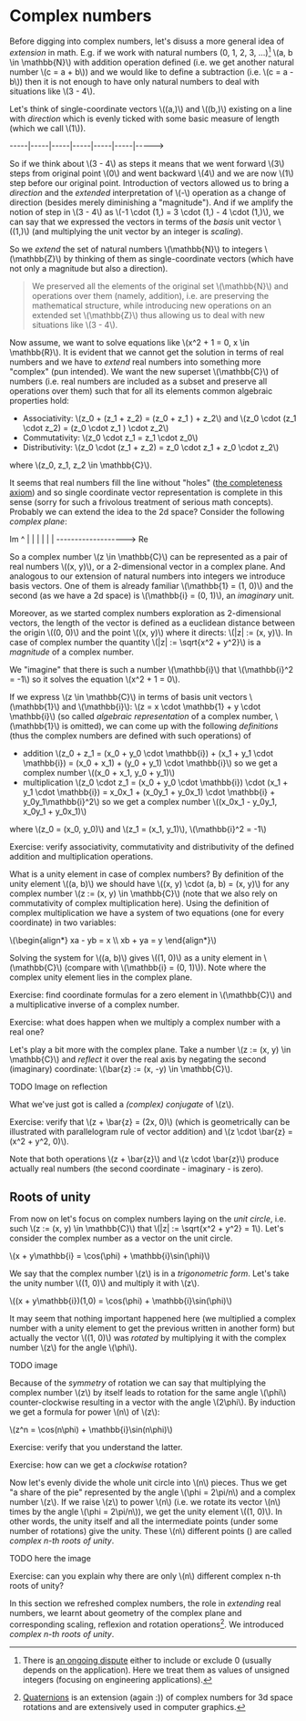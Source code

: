 # Complex numbers

Before digging into complex numbers, let's disuss a more general idea of *extension* in math. E.g. if we work with natural numbers (0, 1, 2, 3, ...)[^natural] \\(a, b \in \mathbb{N}\\) with addition operation defined (i.e. we get another natural number \\(c = a + b\\)) and we would like to define a subtraction (i.e. \\(c = a - b\\)) then it is not enough to have only natural numbers to deal with situations like \\(3 - 4\\). 

Let's think of single-coordinate vectors \\((a,)\\) and \\((b,)\\) existing on a line with *direction* which is evenly ticked with some basic measure of length (which we call \\(1\\)).

-----|-----|-----|-----|-----|-----|----->

So if we think about \\(3 - 4\\) as steps it means that we went forward \\(3\\) steps from original point \\(0\\) and went backward \\(4\\) and we are now \\(1\\) step before our original point. Introduction of vectors allowed us to bring a *direction* and the *extended* interpretation of \\(-\\) operation as a change of direction (besides merely diminishing a "magnitude"). And if we amplify the notion of step in \\(3 - 4\\) as \\(-1 \cdot (1,) = 3 \cdot (1,) - 4 \cdot (1,)\\), we can say that we expressed the vectors in terms of the *basis* unit vector \\((1,)\\) (and multiplying the unit vector by an integer is *scaling*).

So we *extend* the set of natural numbers \\(\mathbb{N}\\) to integers \\(\mathbb{Z}\\) by thinking of them as single-coordinate vectors (which have not only a magnitude but also a direction).

> We preserved all the elements of the original set \\(\mathbb{N}\\) and operations over them (namely, addition), i.e. are preserving the mathematical structure, while introducing new operations on an extended set \\(\mathbb{Z}\\) thus allowing us to deal with new situations like \\(3 - 4\\).


Now assume, we want to solve equations like \\(x^2 + 1 = 0, x \in \mathbb{R}\\). It is evident that we cannot get the solution in terms of real numbers and we have to *extend* real numbers into something more "complex" (pun intended). We want the new superset \\(\mathbb{C}\\) of numbers (i.e. real numbers are included as a subset and preserve all operations over them) such that for all its elements common algebraic properties hold:

* Associativity: \\(z_0 + (z_1 + z_2) = (z_0 + z_1 ) + z_2\\) and \\(z_0 \cdot (z_1 \cdot z_2) = (z_0 \cdot z_1 ) \cdot z_2\\)
* Commutativity: \\(z_0 \cdot z_1 = z_1 \cdot z_0\\)
* Distributivity: \\(z_0 \cdot (z_1 + z_2) = z_0 \cdot z_1 + z_0 \cdot z_2\\)

where \\(z_0, z_1, z_2 \in \mathbb{C}\\).

It seems that real numbers fill the line without "holes" ([the completeness axiom](https://en.wikipedia.org/wiki/Completeness_of_the_real_numbers)) and so single coordinate vector representation is complete in this sense (sorry for such a frivolous treatment of serious math concepts). Probably we can extend the idea to the 2d space? Consider the following *complex plane*:

Im
^
|
|
|
|
|
|
-------------------> Re

So a complex number \\(z \in \mathbb{C}\\) can be represented as a pair of real numbers \\((x, y)\\), or a 2-dimensional vector in a complex plane. And analogous to our extension of natural numbers into integers we introduce basis vectors. One of them is already familiar \\(\mathbb{1} = (1, 0)\\) and the second (as we have a 2d space) is \\(\mathbb{i} = (0, 1)\\), an *imaginary* unit.

Moreover, as we started complex numbers exploration as 2-dimensional vectors, the length of the vector is defined as a euclidean distance between the origin \\((0, 0)\\) and the point \\((x, y)\\) where it directs: \\(|z| := (x, y)\\). In case of complex number the quantity \\(|z| := \sqrt{x^2 + y^2}\\) is a *magnitude* of a complex number.

We "imagine" that there is such a number \\(\mathbb{i}\\) that \\(\mathbb{i}^2 = -1\\) so it solves the equation \\(x^2 + 1 = 0\\).

If we express \\(z \in \mathbb{C}\\) in terms of basis unit vectors \\(\mathbb{1}\\) and \\(\mathbb{i}\\): \\(z = x \cdot \mathbb{1} + y \cdot \mathbb{i}\\) (so called *algebraic representation* of a complex number, \\(\mathbb{1}\\) is omitted), we can come up with the following *definitions* (thus the complex numbers are defined with such operations) of  

* addition \\(z_0 + z_1 = (x_0 + y_0 \cdot \mathbb{i}) + (x_1 + y_1 \cdot \mathbb{i}) = (x_0 + x_1) + (y_0 + y_1) \cdot \mathbb{i}\\) so we get a complex number \\((x_0 + x_1, y_0 + y_1)\\)
* multiplication \\(z_0 \cdot z_1 = (x_0 + y_0 \cdot \mathbb{i}) \cdot (x_1 + y_1 \cdot \mathbb{i}) = x_0x_1 + (x_0y_1 + y_0x_1) \cdot \mathbb{i} + y_0y_1\mathbb{i}^2\\) so we get a complex number \\((x_0x_1 - y_0y_1, x_0y_1 + y_0x_1)\\)

where \\(z_0 = (x_0, y_0)\\) and \\(z_1 = (x_1, y_1)\\), \\(\mathbb{i}^2 = -1\\)

Exercise: verify associativity, commutativity and distributivity of the defined addition and multiplication operations.



What is a unity element in case of complex numbers? By definition of the unity element \\((a, b)\\) we should have \\((x, y) \cdot (a, b) = (x, y)\\) for any complex number \\(z := (x, y) \in \mathbb{C}\\) (note that we also rely on commutativity of complex multiplication here). Using the definition of complex multiplication we have a system of two equations (one for every coordinate) in two variables:

\\(\begin{align*}
xa - yb = x \\\\
xb + ya = y
\end{align*}\\)

Solving the system for \\((a, b)\\) gives \\((1, 0)\\) as a unity element in \\(\mathbb{C}\\) (compare with \\(\mathbb{i} = (0, 1)\\)). Note where the complex unity element lies in the complex plane.

Exercise: find coordinate formulas for a zero element in \\(\mathbb{C}\\) and a multiplicative inverse of a complex number.

Exercise: what does happen when we multiply a complex number with a real one?

Let's play a bit more with the complex plane. Take a number \\(z := (x, y) \in \mathbb{C}\\) and *reflect* it over the real axis by negating the second (imaginary) coordinate: \\(\bar{z} := (x, -y) \in \mathbb{C}\\). 

TODO Image on reflection

What we've just got is called a *(complex) conjugate* of \\(z\\).


Exercise: verify that \\(z + \bar{z} = (2x, 0)\\) (which is geometrically can be illustrated with parallelogram rule of vector addition) and \\(z \cdot \bar{z} = (x^2 + y^2, 0)\\).

Note that both operations \\(z + \bar{z}\\) and \\(z \cdot \bar{z}\\) produce actually real numbers (the second coordinate - imaginary - is zero).

## Roots of unity

From now on let's focus on complex numbers laying on the *unit circle*, i.e. such \\(z := (x, y) \in \mathbb{C}\\) that \\(|z| := \sqrt{x^2 + y^2} = 1\\). Let's consider the complex number as a vector on the unit circle. 

\\(x + y\mathbb{i} = \cos(\phi) + \mathbb{i}\sin(\phi)\\)

We say that the complex number \\(z\\) is in a *trigonometric form*. Let's take the unity number \\((1, 0)\\) and multiply it with \\(z\\). 

\\((x + y\mathbb{i})(1,0) = \cos(\phi) + \mathbb{i}\sin(\phi)\\)

It may seem that nothing important happened here (we multiplied a complex number with a unity element to get the previous written in another form) but actually the vector \\((1, 0)\\) was *rotated* by multiplying it with the complex number \\(z\\) for the angle \\(\phi\\). 

TODO image

Because of the *symmetry* of rotation we can say that multiplying the complex number \\(z\\) by itself leads to rotation for the same angle \\(\phi\\) counter-clockwise resulting in a vector with the angle \\(2\phi\\). By induction we get a formula for power \\(n\\) of \\(z\\):

\\(z^n = \cos(n\phi) + \mathbb{i}\sin(n\phi)\\)

Exercise: verify that you understand the latter.

Exercise: how can we get a *clockwise* rotation?

Now let's evenly divide the whole unit circle into \\(n\\) pieces. Thus we get "a share of the pie" represented by the angle \\(\phi = 2\pi/n\\) and a complex number \\(z\\). If we raise \\(z\\) to power \\(n\\) (i.e. we rotate its vector \\(n\\) times by the angle \\(\phi = 2\pi/n\\)), we get the unity element \\((1, 0)\\). In other words, the unity itself and all the intermediate points (under some number of rotations) give the unity. These \\(n\\) different points () are called *complex n-th roots of unity*.

TODO here the image

Exercise: can you explain why there are only \\(n\\) different complex n-th roots of unity?


In this section we refreshed complex numbers, the role in *extending* real numbers, we learnt about geometry of the complex plane and corresponding scaling, reflexion and rotation operations[^quaternions]. We introduced *complex n-th roots of unity*.


[^natural]: There is [an ongoing dispute](https://en.wikipedia.org/wiki/Natural_number#:~:text=In%20mathematics%2C%20the%20natural%20numbers,%2C%203%2C%20...%20.) either to include or exclude 0 (usually depends on the application). Here we treat them as values of unsigned integers (focusing on engineering applications).

[^quaternions]: [Quaternions](https://en.wikipedia.org/wiki/Quaternion) is an extension (again :)) of complex numbers for 3d space rotations and are extensively used in computer graphics.